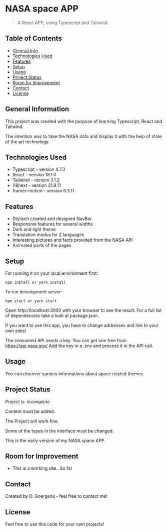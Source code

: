 # NASA space APP

> A React APP, using Typescript and Tailwind.

## Table of Contents

- [General Info](#general-information)
- [Technologies Used](#technologies-used)
- [Features](#features)
- [Setup](#setup)
- [Usage](#usage)
- [Project Status](#project-status)
- [Room for Improvement](#room-for-improvement)
- [Contact](#contact)
- [License](#license)

## General Information

This project was created with the purpose of learning Typescript, React and Tailwind.

The intention was to take the NASA data and display it with the help of state of the art technology.

## Technologies Used

- Typescript - version 4.7.3
- React - version 18.1.0
- Tailwind - version 3.1.2
- i18next - version 21.8.11
- framer-motion - version 6.3.11

## Features

- Stylisch created and designed NavBar
- Responsive features for several widths
- Dark and light theme
- Translation modus for 2 languages
- Interesting pictures and facts provided from the NASA API
- Animated parts of the pages

## Setup

For running it on your local environment first:

`npm install or yarn install`

To run development server:

`npm start or yarn start`

Open http://localhost:3000 with your browser to see the result.
For a full list of dependencies take a look at package.json.

If you want to use this app, you have to change addresses and link to your own sites!

The consumed API needs a key. You can get one free from https://api.nasa.gov/
Add the key in a .env and process it in the API call.

## Usage

You can discover various informations about space related themes.

## Project Status

Project is: _incomplete_

Content must be added.

The Project will work fine.

Some of the types in the interface must be changed.

This is the early version of my NASA space APP.

## Room for Improvement

- This is a working site...So far

## Contact

Created by D. Goergens - feel free to contact me!

## License

Feel free to use this code for your own projects!
